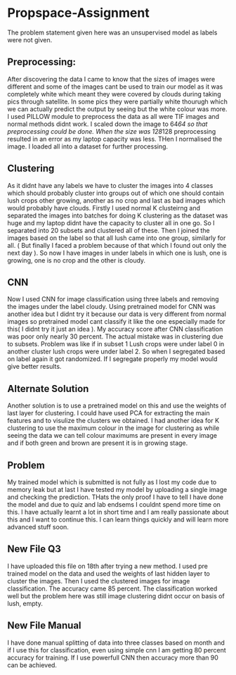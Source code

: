 # Propspace-Assignment
The problem statement given here was an unsupervised model as labels were not given. 
## Preprocessing:
After discovering the data I came to know that the sizes of images were different and some of the images cant be used to train our model as it was completely white which meant they were covered by clouds during taking pics through satellite. In some pics they were partially white thourugh which we can actually predict the output by seeing but the white colour was more. I used PILLOW module to preprocess the data as all were TIF images and normal methods didnt work. I scaled down the image to 64*64 so that preprocessing could be done. When the size was 128*128 preprocessing resulted in an error as my laptop capacity was less. THen I normalised the image. I loaded all into a dataset for further processing.
## Clustering
As it didnt have any labels we have to cluster the images into 4 classes which should probably cluster into groups out of which one should contain lush crops other growing, another as no crop and last as bad images which would probably have clouds. Firstly I used normal K clusteirng and separated the images into batches for doing K clustering as the dataset was huge and my laptop didnt have the capacity to cluster all in one go. So I separated into 20 subsets and clustered all of these. Then I joined the images based on the label so that all lush came into one group, similarly for all. ( But finally I faced a problem because of that which I found out only the next day ). So now I have images in under labels in which one is lush, one is growing, one is no crop and the other is cloudy.
## CNN
Now I used CNN for image classification using three labels and removing the images under the label cloudy. Using pretrained model for CNN was another idea but I didnt try it because our data is very different from normal images so pretrained model cant classify it like the one especially made for this( I didnt try it just an idea ). My accuracy score after CNN classification was poor only nearly 30 percent. The actual mistake was in clustering due to subsets. Problem was like if in subset 1 Lush crops were under label 0 in another cluster lush crops were under label 2. So when I segregated based on label again it got randomized. If I segregate properly my model would give better results.

## Alternate Solution
Another solution is to use a pretrained model on this and use the weights of last layer for clustering. I could have used PCA for extracting the main features and to visulize the clusters we obtained.
I had another idea for K clustering to use the maximum colour in the image for clustering as while seeing the data we can tell colour maximums are present in every image and if both green and brown are present it is in growing stage.

## Problem
My trained model which is submitted is not fully as I lost my code due to memory leak but at last I have tested my model by uploading a single image and checking the prediction. THats the only proof I have to tell I have done the model and due to quiz and lab endsems I couldnt spend more time on this. I have actually learnt a lot in short time and I am really passionate about this and I want to continue this. I can learn things quickly and will learn more advanced stuff soon. 

## New File Q3
I have uploaded this file on 18th after trying a new method. I used pre trained model on the data and used the weights of last hidden layer to cluster the images. Then I used the clustered images for image classification. The accuracy came 85 percent. The classification worked well but the problem here was still image clustering didnt occur on basis of lush, empty. 

## New File Manual
I have done manual splitting of data into three classes based on month and if I use this for classification, even using simple cnn I am getting 80 percent accuracy for training. If I use powerfull CNN then accuracy more than 90 can be achieved.
